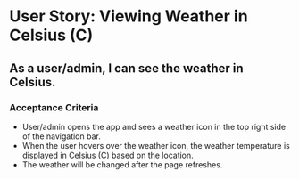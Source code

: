 # User Story: Viewing Weather in Celsius (C)

## As a user/admin, I can see the weather in Celsius.

### Acceptance Criteria

- User/admin opens the app and sees a weather icon in the top right side of the navigation bar.
- When the user hovers over the weather icon, the weather temperature is displayed in Celsius (C) based on the location.
- The weather will be changed after the page refreshes.